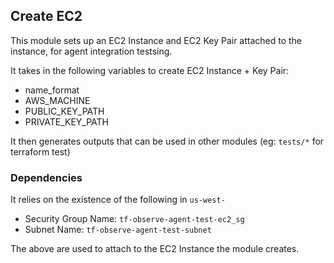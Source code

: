 ## Create EC2 

This module sets up an EC2 Instance and EC2 Key Pair attached to the instance, for agent integration testsing. 

It takes in the following variables to create EC2 Instance + Key Pair:
- name_format
- AWS_MACHINE
- PUBLIC_KEY_PATH
- PRIVATE_KEY_PATH 


It then generates outputs that can be used in other modules (eg: `tests/*` for terraform test)

### Dependencies

It relies on the existence of the following in `us-west-` 
- Security Group Name: `tf-observe-agent-test-ec2_sg` 
- Subnet Name: `tf-observe-agent-test-subnet`

The above are used to attach to the EC2 Instance the module creates. 
